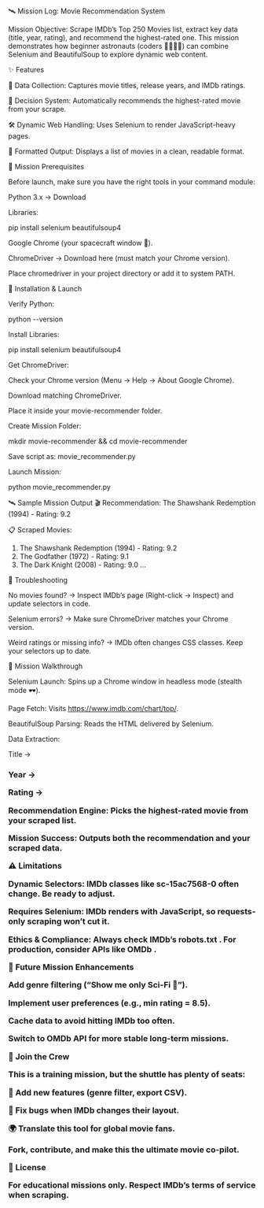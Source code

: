🛰️ Mission Log: Movie Recommendation System

Mission Objective:
Scrape IMDb’s Top 250 Movies list, extract key data (title, year, rating), and recommend the highest-rated one.
This mission demonstrates how beginner astronauts (coders 👩‍🚀👨‍🚀) can combine Selenium and BeautifulSoup to explore dynamic web content.

✨ Features

📡 Data Collection: Captures movie titles, release years, and IMDb ratings.

🧮 Decision System: Automatically recommends the highest-rated movie from your scrape.

🛠 Dynamic Web Handling: Uses Selenium to render JavaScript-heavy pages.

📝 Formatted Output: Displays a list of movies in a clean, readable format.

🧰 Mission Prerequisites

Before launch, make sure you have the right tools in your command module:

Python 3.x → Download

Libraries:

pip install selenium beautifulsoup4


Google Chrome (your spacecraft window 🌌).

ChromeDriver → Download here
 (must match your Chrome version).

Place chromedriver in your project directory or add it to system PATH.

🚀 Installation & Launch

Verify Python:

python --version


Install Libraries:

pip install selenium beautifulsoup4


Get ChromeDriver:

Check your Chrome version (Menu → Help → About Google Chrome).

Download matching ChromeDriver.

Place it inside your movie-recommender folder.

Create Mission Folder:

mkdir movie-recommender && cd movie-recommender


Save script as:
movie_recommender.py

Launch Mission:

python movie_recommender.py

🛰 Sample Mission Output
🎬 Recommendation: The Shawshank Redemption (1994) - Rating: 9.2

📋 Scraped Movies:
1. The Shawshank Redemption (1994) - Rating: 9.2
2. The Godfather (1972) - Rating: 9.1
3. The Dark Knight (2008) - Rating: 9.0
...

🛑 Troubleshooting

No movies found? → Inspect IMDb’s page (Right-click → Inspect) and update selectors in code.

Selenium errors? → Make sure ChromeDriver matches your Chrome version.

Weird ratings or missing info? → IMDb often changes CSS classes. Keep your selectors up to date.

🔬 Mission Walkthrough

Selenium Launch: Spins up a Chrome window in headless mode (stealth mode 🕶).

Page Fetch: Visits https://www.imdb.com/chart/top/.

BeautifulSoup Parsing: Reads the HTML delivered by Selenium.

Data Extraction:

Title → <h3 class="ipc-title__text">

Year → <span class="cli-title-metadata-item">

Rating → <span class="ipc-rating-star--rating">

Recommendation Engine: Picks the highest-rated movie from your scraped list.

Mission Success: Outputs both the recommendation and your scraped data.

⚠️ Limitations

Dynamic Selectors: IMDb classes like sc-15ac7568-0 often change. Be ready to adjust.

Requires Selenium: IMDb renders with JavaScript, so requests-only scraping won’t cut it.

Ethics & Compliance: Always check IMDb’s robots.txt
. For production, consider APIs like OMDb
.

🌌 Future Mission Enhancements

Add genre filtering (“Show me only Sci-Fi 🚀”).

Implement user preferences (e.g., min rating = 8.5).

Cache data to avoid hitting IMDb too often.

Switch to OMDb API for more stable long-term missions.

🤝 Join the Crew

This is a training mission, but the shuttle has plenty of seats:

📝 Add new features (genre filter, export CSV).

🔧 Fix bugs when IMDb changes their layout.

🌍 Translate this tool for global movie fans.

Fork, contribute, and make this the ultimate movie co-pilot.

📜 License

For educational missions only. Respect IMDb’s terms of service when scraping.
